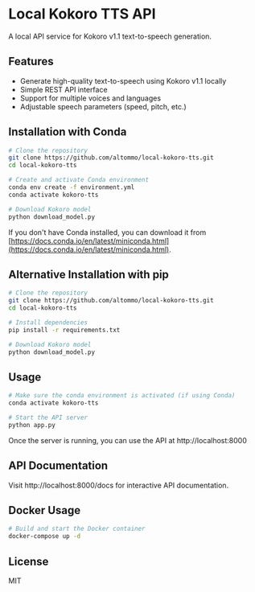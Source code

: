 # Local Kokoro TTS API

A local API service for Kokoro v1.1 text-to-speech generation.

## Features

- Generate high-quality text-to-speech using Kokoro v1.1 locally
- Simple REST API interface
- Support for multiple voices and languages
- Adjustable speech parameters (speed, pitch, etc.)

## Installation with Conda

```bash
# Clone the repository
git clone https://github.com/altommo/local-kokoro-tts.git
cd local-kokoro-tts

# Create and activate Conda environment
conda env create -f environment.yml
conda activate kokoro-tts

# Download Kokoro model
python download_model.py
```

If you don't have Conda installed, you can download it from [https://docs.conda.io/en/latest/miniconda.html](https://docs.conda.io/en/latest/miniconda.html).

## Alternative Installation with pip

```bash
# Clone the repository
git clone https://github.com/altommo/local-kokoro-tts.git
cd local-kokoro-tts

# Install dependencies
pip install -r requirements.txt

# Download Kokoro model
python download_model.py
```

## Usage

```bash
# Make sure the conda environment is activated (if using Conda)
conda activate kokoro-tts

# Start the API server
python app.py
```

Once the server is running, you can use the API at http://localhost:8000

## API Documentation

Visit http://localhost:8000/docs for interactive API documentation.

## Docker Usage

```bash
# Build and start the Docker container
docker-compose up -d
```

## License

MIT